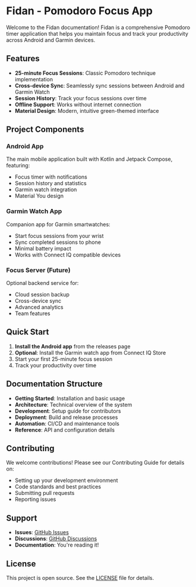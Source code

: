 # Fidan - Pomodoro Focus App

Welcome to the Fidan documentation! Fidan is a comprehensive Pomodoro timer application that helps you maintain focus and track your productivity across Android and Garmin devices.

## Features

- **25-minute Focus Sessions**: Classic Pomodoro technique implementation
- **Cross-device Sync**: Seamlessly sync sessions between Android and Garmin Watch
- **Session History**: Track your focus sessions over time
- **Offline Support**: Works without internet connection
- **Material Design**: Modern, intuitive green-themed interface

## Project Components

### Android App
The main mobile application built with Kotlin and Jetpack Compose, featuring:
- Focus timer with notifications
- Session history and statistics
- Garmin watch integration
- Material You design

### Garmin Watch App
Companion app for Garmin smartwatches:
- Start focus sessions from your wrist
- Sync completed sessions to phone
- Minimal battery impact
- Works with Connect IQ compatible devices

### Focus Server (Future)
Optional backend service for:
- Cloud session backup
- Cross-device sync
- Advanced analytics
- Team features

## Quick Start

1. **Install the Android app** from the releases page
2. **Optional**: Install the Garmin watch app from Connect IQ Store
3. Start your first 25-minute focus session
4. Track your productivity over time

## Documentation Structure

- **Getting Started**: Installation and basic usage
- **Architecture**: Technical overview of the system
- **Development**: Setup guide for contributors
- **Deployment**: Build and release processes
- **Automation**: CI/CD and maintenance tools
- **Reference**: API and configuration details

## Contributing

We welcome contributions! Please see our Contributing Guide for details on:
- Setting up your development environment
- Code standards and best practices
- Submitting pull requests
- Reporting issues

## Support

- **Issues**: [GitHub Issues](https://github.com/erdalgunes/fidan/issues)
- **Discussions**: [GitHub Discussions](https://github.com/erdalgunes/fidan/discussions)
- **Documentation**: You're reading it!

## License

This project is open source. See the [LICENSE](https://github.com/erdalgunes/fidan/blob/main/LICENSE) file for details.